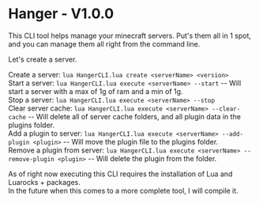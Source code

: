 # Hanger - V1.0.0

This CLI tool helps manage your minecraft servers. Put's them all in 1 spot, and you  can manage them all right from the command line. <br>

Let's create a server.<br>

Create a server: `lua HangerCLI.lua create <serverName> <version>` <br>
Start a server: `lua HangerCLI.lua execute <serverName> --start` -- Will start a server with a max of 1g of ram and a min of 1g.<br>
Stop a server: `lua HangerCLI.lua execute <serverName> --stop`<br>
Clear server cache: `lua HangerCLI.lua execute <serverName> --clear-cache` -- Will delete all of server cache folders, and all plugin data in the plugins folder.<br>
Add a plugin to server: `lua HangerCLI.lua execute <serverName> --add-plugin <plugin>` -- Will move the plugin file to the plugins folder. <br>
Remove a plugin from server: `lua HangerCLI.lua execute <serverName> --remove-plugin <plugin>` -- Will delete the plugin from the folder.<br>


As of right now executing this CLI requires the installation of Lua and Luarocks + packages. <br>
In the future when this comes to a more complete tool, I will compile it. <br>

